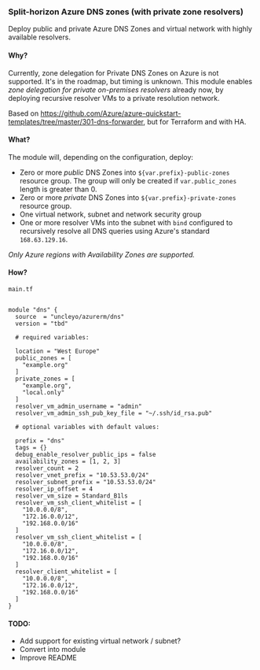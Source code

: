 ### Split-horizon Azure DNS zones (with private zone resolvers)

Deploy public and private Azure DNS Zones and virtual network with highly available resolvers.

#### Why?

Currently, zone delegation for Private DNS Zones on Azure is not supported. It's in the roadmap, but timing is unknown. This module enables _zone delegation for private on-premises resolvers_ already now, by deploying recursive resolver VMs to a private resolution network.

Based on https://github.com/Azure/azure-quickstart-templates/tree/master/301-dns-forwarder, but for Terraform and with HA.

#### What?

The module will, depending on the configuration, deploy:
- Zero or more _public_ DNS Zones into `${var.prefix}-public-zones` resource group. The group will only be created if `var.public_zones` length is greater than 0.
- Zero or more _private_ DNS Zones into `${var.prefix}-private-zones` resource group.
- One virtual network, subnet and network security group
- One or more resolver VMs into the subnet with `bind` configured to recursively resolve all DNS queries using Azure's standard `168.63.129.16`.

_Only Azure regions with Availability Zones are supported._

#### How?

`main.tf`
```hcl

module "dns" {
  source  = "uncleyo/azurerm/dns"
  version = "tbd"

  # required variables:

  location = "West Europe"
  public_zones = [
    "example.org"
  ]
  private_zones = [
    "example.org",
    "local.only"
  ]
  resolver_vm_admin_username = "admin"
  resolver_vm_admin_ssh_pub_key_file = "~/.ssh/id_rsa.pub"

  # optional variables with default values:

  prefix = "dns"
  tags = {}
  debug_enable_resolver_public_ips = false
  availability_zones = [1, 2, 3]
  resolver_count = 2
  resolver_vnet_prefix = "10.53.53.0/24"
  resolver_subnet_prefix = "10.53.53.0/24"
  resolver_ip_offset = 4
  resolver_vm_size = Standard_B1ls
  resolver_vm_ssh_client_whitelist = [
    "10.0.0.0/8",
    "172.16.0.0/12",
    "192.168.0.0/16"
  ]
  resolver_vm_ssh_client_whitelist = [
    "10.0.0.0/8",
    "172.16.0.0/12",
    "192.168.0.0/16"
  ]
  resolver_client_whitelist = [
    "10.0.0.0/8",
    "172.16.0.0/12",
    "192.168.0.0/16"
  ]
}
```

#### TODO:

- Add support for existing virtual network / subnet?
- Convert into module
- Improve README
